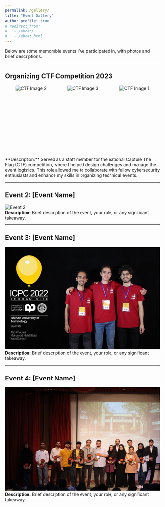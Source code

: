 ```yaml
---
permalink: /gallery/
title: "Event Gallery"
author_profile: true
# redirect_from: 
#   - /about/
#   - /about.html
---
```


Below are some memorable events I've participated in, with photos and brief descriptions.

---

## Organizing CTF Competition 2023

<div style="display:flex; flex-direction:row; align-items:center; justify-content: space-around; flex-wrap:wrap;">
    <img src='https://orgonah.github.io/YasinDanesh.github.io/images/CTF-2.jpg' alt='CTF Image 2' style="margin-bottom:15px; height: 200px;">
    <img src='https://orgonah.github.io/YasinDanesh.github.io/images/CTF-3.jpg' alt='CTF Image 3' style="margin-bottom:15px; height: 200px;">
    <img src='https://orgonah.github.io/YasinDanesh.github.io/images/CTF-1.jpg' alt='CTF Image 1' style="margin-bottom:15px; height: 200px;">
</div>
<br/>
**Description:** Served as a staff member for the national Capture The Flag (CTF) competition, where I helped design challenges and manage the event logistics. This role allowed me to collaborate with fellow cybersecurity enthusiasts and enhance my skills in organizing technical events.

---

## Event 2: [Event Name]

![Event 2](https://github.com/Orgonah/YasinDanesh.github.io/tree/master/images/ACM-1.jpg)  
**Description:** Brief description of the event, your role, or any significant takeaway.

---

## Event 3: [Event Name]

![Event 3](../images/ACM_Con-1.jpg)  
**Description:** Brief description of the event, your role, or any significant takeaway.

---

## Event 4: [Event Name]

![Event 4](../images/AICup-1.jpg)  
**Description:** Brief description of the event, your role, or any significant takeaway.
